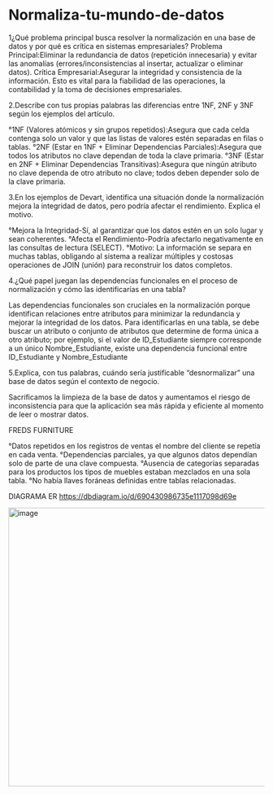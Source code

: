 # Normaliza-tu-mundo-de-datos

1¿Qué problema principal busca resolver la normalización en una base de datos y por qué es crítica en sistemas empresariales?
Problema Principal:Eliminar la redundancia de datos (repetición innecesaria) y evitar las anomalías (errores/inconsistencias al insertar, actualizar o eliminar datos).
Crítica Empresarial:Asegurar la integridad y consistencia de la información. Esto es vital para la fiabilidad de las operaciones, la contabilidad y la toma de decisiones empresariales.

2.Describe con tus propias palabras las diferencias entre 1NF, 2NF y 3NF según los ejemplos del artículo.

°1NF	(Valores atómicos y sin grupos repetidos):Asegura que cada celda contenga solo un valor y que las listas de valores estén separadas en filas o tablas.
°2NF	(Estar en 1NF + Eliminar Dependencias Parciales):Asegura que todos los atributos no clave dependan de toda la clave primaria.
°3NF	(Estar en 2NF + Eliminar Dependencias Transitivas):Asegura que ningún atributo no clave dependa de otro atributo no clave; todos deben depender solo de la clave primaria.

3.En los ejemplos de Devart, identifica una situación donde la normalización mejora la integridad de datos, pero podría afectar el rendimiento. Explica el motivo.

°Mejora la Integridad-Sí, al garantizar que los datos estén en un solo lugar y sean coherentes.
°Afecta el Rendimiento-Podría afectarlo negativamente en las consultas de lectura (SELECT).
°Motivo: La información se separa en muchas tablas, obligando al sistema a realizar múltiples y costosas operaciones de JOIN (unión) para reconstruir los datos completos.

4.¿Qué papel juegan las dependencias funcionales en el proceso de normalización y cómo las identificarías en una tabla?

Las dependencias funcionales son cruciales en la normalización porque identifican relaciones entre atributos para minimizar la redundancia y mejorar la integridad de los datos. Para identificarlas en una tabla, se debe buscar un atributo o conjunto de atributos que determine de forma única a otro atributo; por ejemplo, si el valor de ID_Estudiante siempre corresponde a un único Nombre_Estudiante, existe una dependencia funcional entre ID_Estudiante y Nombre_Estudiante

5.Explica, con tus palabras, cuándo sería justificable “desnormalizar” una base de datos según el contexto de negocio.

Sacrificamos la limpieza de la base de datos y aumentamos el riesgo de inconsistencia para que la aplicación sea más rápida y eficiente al momento de leer o mostrar datos.

FREDS FURNITURE

°Datos repetidos en los registros de ventas el nombre del cliente se repetía en cada venta.
°Dependencias parciales, ya que algunos datos dependían solo de parte de una clave compuesta.
°Ausencia de categorías separadas para los productos los tipos de muebles estaban mezclados en una sola tabla.
°No había llaves foráneas definidas entre tablas relacionadas.

DIAGRAMA ER
https://dbdiagram.io/d/690430986735e1117098d69e

<img width="1077" height="548" alt="image" src="https://github.com/user-attachments/assets/41157810-74d7-490e-a050-3b97920cadf6" />


